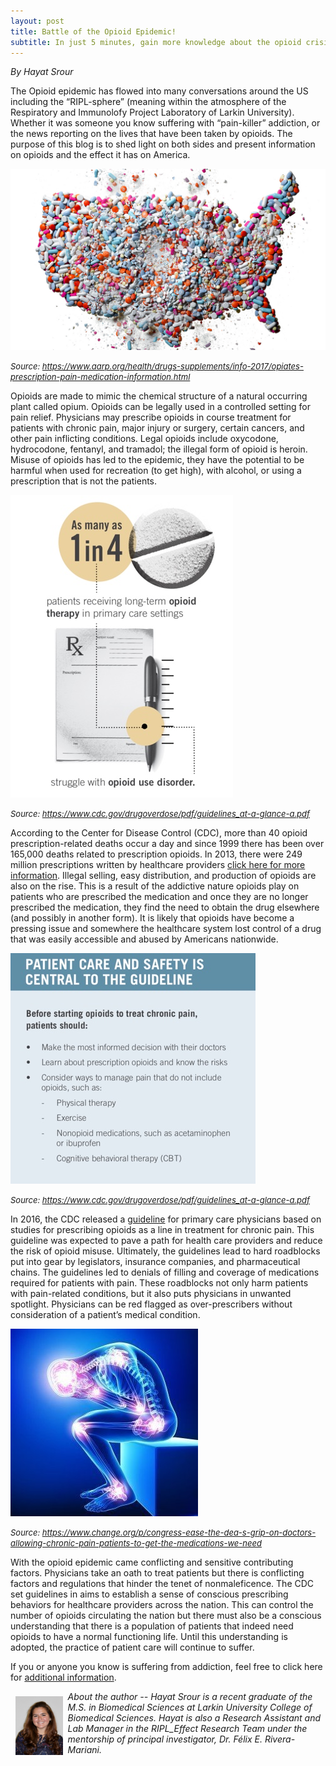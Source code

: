```yaml
---
layout: post
title: Battle of the Opioid Epidemic!
subtitle: In just 5 minutes, gain more knowledge about the opioid crisis
---
```


*By Hayat Srour*

The Opioid epidemic has flowed into many conversations around the US including the “RIPL-sphere” (meaning within the atmosphere of the Respiratory and Immunolofy Project Laboratory of Larkin University). Whether it was someone you know suffering with “pain-killer” addiction, or the news reporting on the lives that have been taken by opioids. The purpose of this blog is to shed light on both sides and present information on opioids and the effect it has on America. 

<img src="/img/opioid-map.jpg" alt="Opioid Epidemic Map" class="inline"/>

<font size="2"><i>Source: https://www.aarp.org/health/drugs-supplements/info-2017/opiates-prescription-pain-medication-information.html </i></font>

Opioids are made to mimic the chemical structure of a natural occurring plant called opium. Opioids can be legally used in a controlled setting for pain relief. Physicians may prescribe opioids in course treatment for patients with chronic pain, major injury or surgery, certain cancers, and other pain inflicting conditions. Legal opioids include oxycodone, hydrocodone, fentanyl, and tramadol; the illegal form of opioid is heroin. Misuse of opioids has led to the epidemic, they have the potential to be harmful when used for recreation (to get high), with alcohol, or using a prescription that is not the patients. 

<img src="/img/opioid-stat1.jpg" alt="Opioid Stats" class="inline"/>

<font size="2"><i>Source: https://www.cdc.gov/drugoverdose/pdf/guidelines_at-a-glance-a.pdf</i></font>

According to the Center for Disease Control (CDC), more than 40 opioid prescription-related deaths occur a day and since 1999 there has been over 165,000 deaths related to prescription opioids. In 2013, there were 249 million prescriptions written by healthcare providers <a href="https://tobaccocontrol.bmj.com/content/22/3/147https://www.lung.org/our-initiatives/healthy-air/sota/city-rankings/most-polluted-cities.html">click here for more information</a>. Illegal selling, easy distribution, and production of opioids are also on the rise. This is a result of the addictive nature opioids play on patients who are prescribed the medication and once they are no longer prescribed the medication, they find the need to obtain the drug elsewhere (and possibly in another form). It is likely that opioids have become a pressing issue and somewhere the healthcare system lost control of a drug that was easily accessible and abused by Americans nationwide. 

<img src="/img/opioid-guidelines.jpg" alt="Opioid Guidelines" class="inline"/>

<font size="2"><i>Source: https://www.cdc.gov/drugoverdose/pdf/guidelines_at-a-glance-a.pdf</i></font>

In 2016, the CDC released a <a href="https://www.cdc.gov/mmwr/volumes/65/rr/rr6501e1.htm">guideline</a> for primary care physicians based on studies for prescribing opioids as a line in treatment for chronic pain. This guideline was expected to pave a path for health care providers and reduce the risk of opioid misuse. Ultimately, the guidelines lead to hard roadblocks put into gear by legislators, insurance companies, and pharmaceutical chains. The guidelines led to denials of filling and coverage of medications required for patients with pain. These roadblocks not only harm patients with pain-related conditions, but it also puts physicians in unwanted spotlight. Physicians can be red flagged as over-prescribers without consideration of a patient’s medical condition. 

<img src="/img/opioid-thinking.jpg" alt="Opioid Guidelines" class="inline"/>

<font size="2"><i>Source: https://www.change.org/p/congress-ease-the-dea-s-grip-on-doctors-allowing-chronic-pain-patients-to-get-the-medications-we-need</i></font>

With the opioid epidemic came conflicting and sensitive contributing factors. Physicians take an oath to treat patients but there is conflicting factors and regulations that hinder the tenet of nonmaleficence. The CDC set guidelines in aims to establish a sense of conscious prescribing behaviors for healthcare providers across the nation. This can control the number of opioids circulating the nation but there must also be a conscious understanding that there is a population of patients that indeed need opioids to have a normal functioning life. Until this understanding is adopted, the practice of patient care will continue to suffer. 

If you or anyone you know is suffering from addiction, feel free to click here for <a href="http://addictionhelp.today/find-rehab-facility/">additional information</a>. 

<img src="/img/Hayat.jpg" alt="Hayat Srour" align="left" style="width: 15%; height: 15%; margin:8px">
<p><i>About the author -- Hayat Srour is a recent graduate of the M.S. in Biomedical Sciences at Larkin University College of Biomedical Sciences. Hayat is also a Research Assistant and Lab Manager in the RIPL_Effect Research Team under the mentorship of principal investigator, Dr. Félix E. Rivera-Mariani.</i></p>